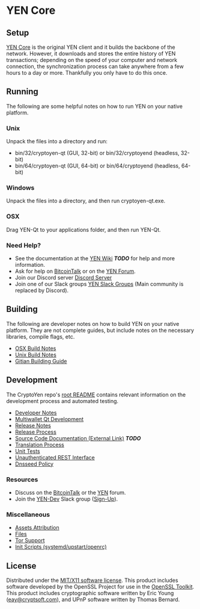 YEN Core
=====================

Setup
---------------------
[YEN Core](http://cryptoyen.icu/wallet) is the original YEN client and it builds the backbone of the network. However, it downloads and stores the entire history of YEN transactions; depending on the speed of your computer and network connection, the synchronization process can take anywhere from a few hours to a day or more. Thankfully you only have to do this once.

Running
---------------------
The following are some helpful notes on how to run YEN on your native platform.

### Unix

Unpack the files into a directory and run:

- bin/32/cryptoyen-qt (GUI, 32-bit) or bin/32/cryptoyend (headless, 32-bit)
- bin/64/cryptoyen-qt (GUI, 64-bit) or bin/64/cryptoyend (headless, 64-bit)

### Windows

Unpack the files into a directory, and then run cryptoyen-qt.exe.

### OSX

Drag YEN-Qt to your applications folder, and then run YEN-Qt.

### Need Help?

* See the documentation at the [YEN Wiki](https://en.bitcoin.it/wiki/Main_Page) ***TODO***
for help and more information.
* Ask for help on [BitcoinTalk](https://bitcointalk.org/index.php?topic=1262920.0) or on the [YEN Forum](http://forum.cryptoyen.icu/).
* Join our Discord server [Discord Server](https://discord.cryptoyen.icu)
* Join one of our Slack groups [YEN Slack Groups](https://cryptoyen.icu/slack-logins/) (Main community is replaced by Discord).

Building
---------------------
The following are developer notes on how to build YEN on your native platform. They are not complete guides, but include notes on the necessary libraries, compile flags, etc.

- [OSX Build Notes](build-osx.md)
- [Unix Build Notes](build-unix.md)
- [Gitian Building Guide](gitian-building.md)

Development
---------------------
The CryptoYen repo's [root README](https://github.com/smartinsider/cryptoyen/blob/master/README.md) contains relevant information on the development process and automated testing.

- [Developer Notes](developer-notes.md)
- [Multiwallet Qt Development](multiwallet-qt.md)
- [Release Notes](release-notes.md)
- [Release Process](release-process.md)
- [Source Code Documentation (External Link)](https://dev.visucore.com/bitcoin/doxygen/) ***TODO***
- [Translation Process](translation_process.md)
- [Unit Tests](unit-tests.md)
- [Unauthenticated REST Interface](REST-interface.md)
- [Dnsseed Policy](dnsseed-policy.md)

### Resources

* Discuss on the [BitcoinTalk](https://bitcointalk.org/index.php?topic=1262920.0) or the [YEN](http://forum.cryptoyen.icu/) forum.
* Join the [YEN-Dev](https://cryptoyen-dev.slack.com/) Slack group ([Sign-Up](https://cryptoyen-dev.herokuapp.com/)).

### Miscellaneous
- [Assets Attribution](assets-attribution.md)
- [Files](files.md)
- [Tor Support](tor.md)
- [Init Scripts (systemd/upstart/openrc)](init.md)

License
---------------------
Distributed under the [MIT/X11 software license](http://www.opensource.org/licenses/mit-license.php).
This product includes software developed by the OpenSSL Project for use in the [OpenSSL Toolkit](https://www.openssl.org/). This product includes
cryptographic software written by Eric Young ([eay@cryptsoft.com](mailto:eay@cryptsoft.com)), and UPnP software written by Thomas Bernard.
